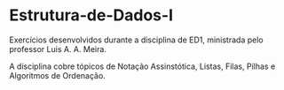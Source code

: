 # Estrutura-de-Dados-I
Exercícios desenvolvidos durante a disciplina de ED1, ministrada pelo professor Luis A. A. Meira.

A disciplina cobre tópicos de Notação Assinstótica, Listas, Filas, Pilhas e Algoritmos de Ordenação.
